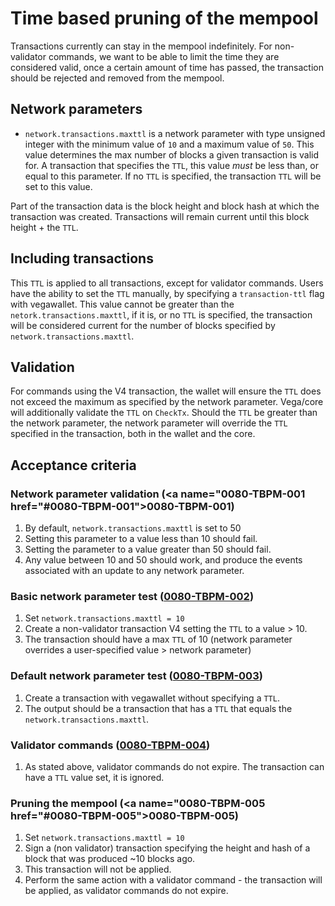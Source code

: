 # Time based pruning of the mempool

Transactions currently can stay in the mempool indefinitely. For non-validator commands, we want to be able to limit the time they are considered valid, once a certain amount of time has passed, the transaction should be rejected and removed from the mempool.

## Network parameters

- `network.transactions.maxttl` is a network parameter with type unsigned integer with the minimum value of `10` and a maximum value of `50`. This value determines the max number of blocks a given transaction is valid for. A transaction that specifies the `TTL`, this value *must* be less than, or equal to this parameter. If no `TTL` is specified, the transaction `TTL` will be set to this value.

Part of the transaction data is the block height and block hash at which the transaction was created. Transactions will remain current until this block height + the `TTL`.

## Including transactions

This `TTL` is applied to all transactions, except for validator commands. Users have the ability to set the `TTL` manually, by specifying a `transaction-ttl` flag with vegawallet. This value cannot be greater than the `netork.transactions.maxttl`, if it is, or no `TTL` is specified, the transaction will be considered current for the number of blocks specified by `network.transactions.maxttl`.

## Validation

For commands using the V4 transaction, the wallet will ensure the `TTL` does not exceed the maximum as specified by the network parameter. Vega/core will additionally validate the `TTL` on `CheckTx`. Should the `TTL` be greater than the network parameter, the network parameter will override the `TTL` specified in the transaction, both in the wallet and the core.

## Acceptance criteria

### Network parameter validation (<a name="0080-TBPM-001 href="#0080-TBPM-001">0080-TBPM-001</a>)

1. By default, `network.transactions.maxttl` is set to 50
2. Setting this parameter to a value less than 10 should fail.
3. Setting the parameter to a value greater than 50 should fail.
4. Any value between 10 and 50 should work, and produce the events associated with an update to any network parameter.

### Basic network parameter test (<a name="0080-TBPM-002" href="#0080-TBPM-002">0080-TBPM-002</a>)

1. Set `network.transactions.maxttl = 10`
2. Create a non-validator transaction V4 setting the `TTL` to a value > 10.
3. The transaction should have a max `TTL` of 10 (network parameter overrides a user-specified value > network parameter)

### Default network parameter test (<a name="0080-TBPM-003" href="#0080-TBPM-003">0080-TBPM-003</a>)

1. Create a transaction with vegawallet without specifying a `TTL`.
2. The output should be a transaction that has a `TTL` that equals the `network.transactions.maxttl`.

### Validator commands (<a name="0080-TBPM-004" href="#0080-TBPM-004">0080-TBPM-004</a>)

1. As stated above, validator commands do not expire. The transaction can have a `TTL` value set, it is ignored.

### Pruning the mempool (<a name="0080-TBPM-005 href="#0080-TBPM-005">0080-TBPM-005</a>)

1. Set `network.transactions.maxttl = 10`
2. Sign a (non validator) transaction specifying the height and hash of a block that was produced ~10 blocks ago.
3. This transaction will not be applied.
4. Perform the same action with a validator command - the transaction will be applied, as validator commands do not expire.

